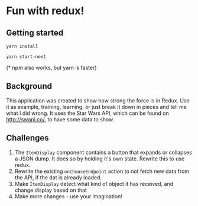 # Fun with redux!
## Getting started
`yarn install`

`yarn start-next`

(* npm also works, but yarn is faster)

## Background
This application was created to show how strong the force is in Redux. Use it as example, training, learning, or just break it down 
in pieces and tell me what I did wrong. It uses the Star Wars API, which can be found on http://swapi.co/, to have some data to show.

## Challenges
1. The `ItemDisplay` component contains a button that expands or collapses a JSON dump. It does so by holding it's own state.
Rewrite this to use redux. 
2. Rewrite the existing `onChooseEndpoint` action to not fetch new data from the API, if the dat is already loaded.
3. Make `ItemDisplay` detect what kind of object it has received, and change display based on that
4. Make more changes - use your imagination!
